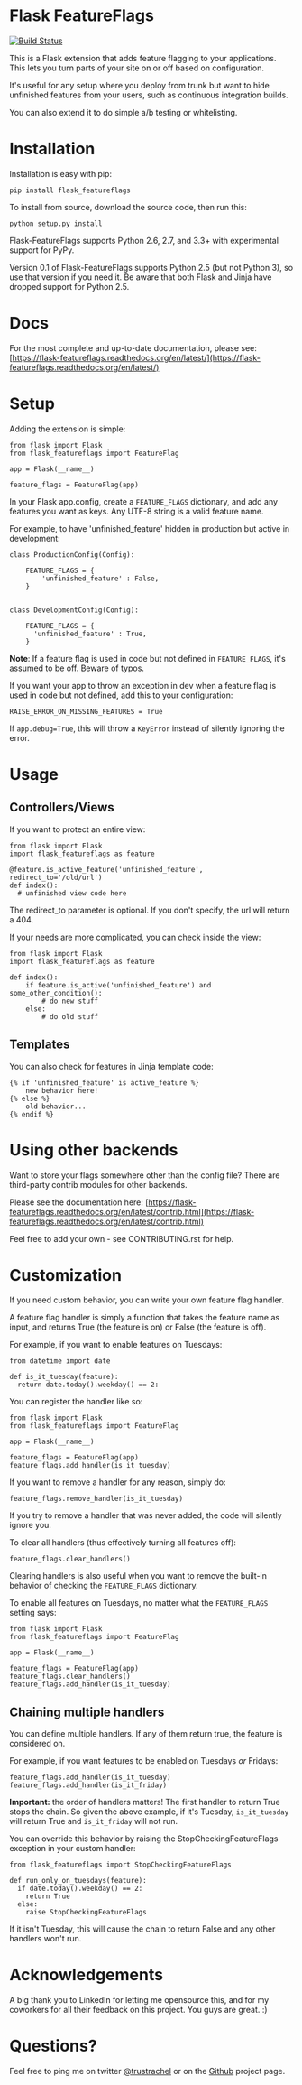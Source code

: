 Flask FeatureFlags
===================

[![Build Status](https://travis-ci.org/trustrachel/Flask-FeatureFlags.png)](https://travis-ci.org/trustrachel/Flask-FeatureFlags)


This is a Flask extension that adds feature flagging to your applications. This lets you turn parts of your site on or off based on configuration.

It's useful for any setup where you deploy from trunk but want to hide unfinished features from your users, such as continuous integration builds.

You can also extend it to do simple a/b testing or whitelisting.

Installation
============

Installation is easy with pip:

    pip install flask_featureflags

To install from source, download the source code, then run this:

    python setup.py install

Flask-FeatureFlags supports Python 2.6, 2.7, and 3.3+ with experimental support for PyPy.

Version 0.1 of Flask-FeatureFlags supports Python 2.5 (but not Python 3), so use that version if you need it. Be aware that both Flask and Jinja have dropped support for Python 2.5.

Docs
====

For the most complete and up-to-date documentation, please see: [https://flask-featureflags.readthedocs.org/en/latest/](https://flask-featureflags.readthedocs.org/en/latest/) 

Setup
=====

Adding the extension is simple:

    from flask import Flask
    from flask_featureflags import FeatureFlag

    app = Flask(__name__)

    feature_flags = FeatureFlag(app)

In your Flask app.config, create a ``FEATURE_FLAGS`` dictionary, and add any features you want as keys. Any UTF-8 string is a valid feature name.

For example, to have 'unfinished_feature' hidden in production but active in development:

    class ProductionConfig(Config):

        FEATURE_FLAGS = {
            'unfinished_feature' : False,
        }


    class DevelopmentConfig(Config):

        FEATURE_FLAGS = {
          'unfinished_feature' : True,
        }

**Note**: If a feature flag is used in code but not defined in ``FEATURE_FLAGS``, it's assumed to be off. Beware of typos.

If you want your app to throw an exception in dev when a feature flag is used in code but not defined, add this to your configuration:

    RAISE_ERROR_ON_MISSING_FEATURES = True

If ``app.debug=True``, this will throw a ``KeyError`` instead of silently ignoring the error.

Usage
=====

Controllers/Views
-----------------

If you want to protect an entire view:

    from flask import Flask
    import flask_featureflags as feature

    @feature.is_active_feature('unfinished_feature', redirect_to='/old/url')
    def index():
      # unfinished view code here

The redirect_to parameter is optional. If you don't specify, the url will return a 404.

If your needs are more complicated, you can check inside the view:

    from flask import Flask
    import flask_featureflags as feature

    def index():
        if feature.is_active('unfinished_feature') and some_other_condition():
            # do new stuff
        else:
            # do old stuff

Templates
---------

You can also check for features in Jinja template code:

    {% if 'unfinished_feature' is active_feature %}
        new behavior here!
    {% else %}
        old behavior...
    {% endif %}

Using other backends
====================

Want to store your flags somewhere other than the config file? There are third-party contrib modules for other backends.

Please see the documentation here: [https://flask-featureflags.readthedocs.org/en/latest/contrib.html](https://flask-featureflags.readthedocs.org/en/latest/contrib.html)

Feel free to add your own - see CONTRIBUTING.rst for help.

Customization
=============

If you need custom behavior, you can write your own feature flag handler.

A feature flag handler is simply a function that takes the feature name as input, and returns True (the feature is on) or False (the feature is off).

For example, if you want to enable features on Tuesdays:

    from datetime import date

    def is_it_tuesday(feature):
      return date.today().weekday() == 2:

You can register the handler like so:

    from flask import Flask
    from flask_featureflags import FeatureFlag

    app = Flask(__name__)

    feature_flags = FeatureFlag(app)
    feature_flags.add_handler(is_it_tuesday)

If you want to remove a handler for any reason, simply do:

    feature_flags.remove_handler(is_it_tuesday)

If you try to remove a handler that was never added, the code will silently ignore you.

To clear all handlers (thus effectively turning all features off):

    feature_flags.clear_handlers()

Clearing handlers is also useful when you want to remove the built-in behavior of checking the ``FEATURE_FLAGS`` dictionary.

To enable all features on Tuesdays, no matter what the ``FEATURE_FLAGS`` setting says:

    from flask import Flask
    from flask_featureflags import FeatureFlag

    app = Flask(__name__)

    feature_flags = FeatureFlag(app)
    feature_flags.clear_handlers()
    feature_flags.add_handler(is_it_tuesday)


Chaining multiple handlers
--------------------------

You can define multiple handlers. If any of them return true, the feature is considered on.

For example, if you want features to be enabled on Tuesdays *or* Fridays:

    feature_flags.add_handler(is_it_tuesday)
    feature_flags.add_handler(is_it_friday)


**Important:** the order of handlers matters!  The first handler to return True stops the chain. So given the above example,
if it's Tuesday, ``is_it_tuesday`` will return True and ``is_it_friday`` will not run.

You can override this behavior by raising the StopCheckingFeatureFlags exception in your custom handler:

    from flask_featureflags import StopCheckingFeatureFlags

    def run_only_on_tuesdays(feature):
      if date.today().weekday() == 2:
        return True
      else:
        raise StopCheckingFeatureFlags

If it isn't Tuesday, this will cause the chain to return False and any other handlers won't run.


Acknowledgements
================

A big thank you to LinkedIn for letting me opensource this, and for my coworkers for all their feedback on this project. You guys are great. :)

Questions?
==========

Feel free to ping me on twitter [@trustrachel](https://twitter.com/trustrachel) or on the [Github](https://github.com/trustrachel/Flask-FeatureFlags) project page.
